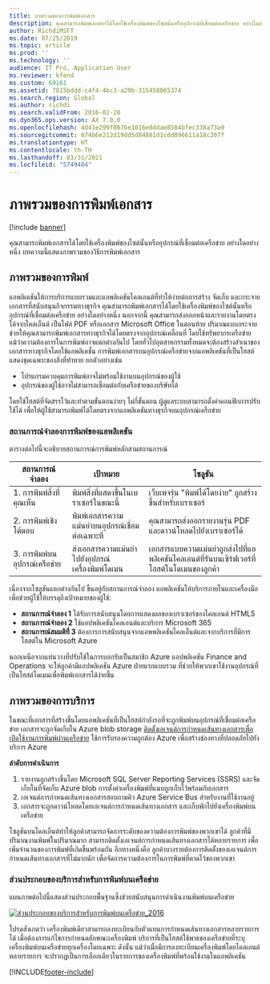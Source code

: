 ```yaml
---
title: ภาพรวมของการพิมพ์เอกสาร
description: คุณสามารถพิมพ์เอกสารได้โดยใช้เครื่องพิมพ์ของไซต์นั้นหรืออุปกรณ์ที่เชื่อมต่อเครือข่าย อย่างใดอย่างหนึ่ง บทความนี้แสดงภาพรวมของวิธีการพิมพ์เอกสาร
author: RichdiMSFT
ms.date: 07/25/2019
ms.topic: article
ms.prod: ''
ms.technology: ''
audience: IT Pro, Application User
ms.reviewer: kfend
ms.custom: 69161
ms.assetid: 7815bddd-c4f4-4bc3-a29b-315458065374
ms.search.region: Global
ms.author: richdi
ms.search.validFrom: 2016-02-28
ms.dyn365.ops.version: AX 7.0.0
ms.openlocfilehash: 4d41e299f0076e1016e8ddae8584bfec338a73a9
ms.sourcegitcommit: 074b6e212d19dd5d84881d1cdd096611a18c207f
ms.translationtype: HT
ms.contentlocale: th-TH
ms.lasthandoff: 03/31/2021
ms.locfileid: "5749404"
---
```

# <a name="document-printing-overview"></a>ภาพรวมของการพิมพ์เอกสาร

[!include [banner](../includes/banner.md)]

คุณสามารถพิมพ์เอกสารได้โดยใช้เครื่องพิมพ์ของไซต์นั้นหรืออุปกรณ์ที่เชื่อมต่อเครือข่าย อย่างใดอย่างหนึ่ง บทความนี้แสดงภาพรวมของวิธีการพิมพ์เอกสาร

## <a name="printing-overview"></a>ภาพรวมของการพิมพ์

แอพลิเคชันให้การบริการแบบรวมและแอพลิเคชันไคลเอนต์ที่ทำให้ง่ายต่อการสร้าง จัดเก็บ และกระจายเอกสารที่สนับสนุนกิจกรรมทางธุรกิจ คุณสามารถพิมพ์เอกสารได้โดยใช้เครื่องพิมพ์ของไซต์นั้นหรืออุปกรณ์ที่เชื่อมต่อเครือข่าย อย่างใดอย่างหนึ่ง นอกจากนี้ คุณสามารถส่งออกหน้าและรายงานโดยตรงได้จากไคลเอ็นต์ เป็นไฟล์ PDF หรือเอกสาร Microsoft Office ในตอนท้าย ปริมาณแบบกระจายช่วยให้คุณสามารถพิมพ์เอกสารทางธุรกิจได้โดยตรงจากอุปกรณ์เคลื่อนที่ โดยใช้ทรัพยากรเครือข่าย แม้ว่าความต้องการในการพิมพ์อาจแตกต่างกันไป โดยทั่วไปอุตสาหกรรมทั้งหมดจะต้องสร้างสำเนาของเอกสารทางธุรกิจโดยใช้แอพลิเคชั่น การพิมพ์เอกสารบนอุปกรณ์เครือข่ายจากแอพลิเคชันที่เป็นโฮสต์ แสดงชุดเฉพาะของสิ่งที่ท้าทาย ยกตัวอย่างเช่น

- โปรแกรมควบคุมการพิมพ์อาจไม่พร้อมใช้งานบนอุปกรณ์ของผู้ใช้
- อุปกรณ์ของผู้ใช้อาจไม่สามารถเชื่อมต่อกับเครือข่ายของบริษัทได้

โดยใช้โฮสต์ที่จัดสรรไว้และทำตามขั้นตอนง่ายๆ ไม่กี่ขั้นตอน ผู้ดูแลระบบสามารถตั้งค่าคอนฟิกการปรับใช้ได้ เพื่อให้ผู้ใช้สามารถพิมพ์ได้โดยตรงจากแอพลิเคชันทางธุรกิจบนอุปกรณ์เครือข่าย

### <a name="application-printing-scenarios"></a>สถานการณ์จำลองการพิมพ์ของแอพลิเคชัน 

ตารางต่อไปนี้จะอธิบายสถานการณ์การพิมพ์หลักสามสถานการณ์

| สถานการณ์จำลอง                        | เป้าหมาย                                                      | โซลูชัน |
|---------------------------------|-----------------------------------------------------------|----------|
| 1. การพิมพ์สิ่งที่คุณเห็น        | พิมพ์สิ่งที่แสดงขึ้นในเบราเซอร์ในขณะนี้             | เว็บเพจรุ่น "พิมพ์ได้โดยง่าย" ถูกสร้างขึ้นสำหรับเบราเซอร์ |
| 2. การพิมพ์เชิงโต้ตอบ         | พิมพ์เอกสารความแม่นยำบนอุปกรณ์เชื่อมต่อเฉพาะที่ | คุณสามารถส่งออกรายงานรุ่น PDF และดาวน์โหลดไปยังเบราเซอร์ได้ |
| 3. การพิมพ์บนอุปกรณ์เครือข่าย | ส่งเอกสารความแม่นยำไปยังอุปกรณ์เครื่องพิมพ์โดเมน     | เอกสารแบบความแม่นยำถูกส่งไปที่แอพลิเคชันไคลเอนต์ที่รันบนเซิร์ฟเวอร์ที่โฮสต์ในโดเมนของลูกค้า |

เนื่องจากโซลูชันแตกต่างกันไป ขึ้นอยู่กับสถานการณ์จำลอง แอพลิเคชันให้บริการภายในและเครื่องมือ เพื่อช่วยผู้ใช้ให้บรรลุถึงเป้าหมายของผู้ใช้:

- **สถานการณ์จำลอง 1** ได้รับการสนับสนุนโดยการแสดงผลของเบราเซอร์ของไคลเอนต์ HTML5
- **สถานการณ์จำลอง 2** ใช้แอปพลิเคชันไคลเอนต์และบริการ Microsoft 365
- **สถานการณ์สมมติที่ 3** ต้องการการสนับสนุนจากแอพพลิเคชันไคลเอ็นต์และจากบริการที่มีการโฮสต์ใน Microsoft Azure

นอกเหนือจากแท่นวางที่ปรับใช้ในการบอกรับเป็นสมาชิก Azure แอปพลิเคชัน Finance and Operations จะให้ลูกค้ามีแอปพลิเคชัน Azure ฝ่ายแรกแบบรวม ที่ช่วยให้พวกเขาใช้งานอุปกรณ์ที่เป็นโฮสต์โดเมนเพื่อพิมพ์เอกสารได้ง่ายขึ้น

## <a name="service-overview"></a>ภาพรวมของการบริการ
ในขณะที่เอกสารที่สร้างขึ้นโดยแอพลิเคชันที่เป็นโฮสต์กำลังรอที่จะถูกพิมพ์บนอุปกรณ์ที่เชื่อมต่อเครือข่าย เอกสารจะถูกจัดเก็บใน Azure blob storage [ติดตั้งเอเจนต์การกำหนดเส้นทางเอกสารเพื่อเปิดใช้งานการพิมพ์ผ่านเครือข่าย](install-document-routing-agent.md) ใช้การรับรองความถูกต้อง Azure เพื่อสร้างช่องทางที่ปลอดภัยไปยังบริการ Azure

**ลำดับการดำเนินการ**

1. รายงานถูกสร้างขึ้นโดย Microsoft SQL Server Reporting Services (SSRS) และจัดเก็บในที่จัดเก็บ Azure blob การตั้งค่าเครื่องพิมพ์ที่แนบถูกเก็บไว้พร้อมกับเอกสาร
2. เอเจนต์การกำหนดเส้นทางเอกสารสอบถามคิว Azure Service Bus สำหรับงานที่ใช้งานอยู่
3. เอกสารจะถูกดาวน์โหลดโดยเอเจนต์การกำหนดเส้นทางเอกสาร และเก็บพักไปยังเครื่องพิมพ์บนเครือข่าย

โซลูชันบนไคลเอ็นต์ทำให้ลูกค้าสามารถจัดการระดับของความต้องการพิมพ์ของพวกเขาได้ ลูกค้าที่มีปริมาณงานพิมพ์ในปริมาณมาก สามารถติดตั้งเอเจนต์การกำหนดเส้นทางเอกสารได้หลายรายการ เพื่อเพิ่มจำนวนของการพิมพ์ที่เกิดขึ้นพร้อมกัน อีกทางหนึ่งคือ ลูกค้าบางรายต้องการติดตั้งของเอเจนต์การกำหนดเส้นทางเอกสารที่ไม่มากนัก เพื่อจัดการความต้องการในการพิมพ์ที่คาดไว้ของพวกเขา

### <a name="service-components-for-network-printing"></a>ส่วนประกอบของบริการสำหรับการพิมพ์บนเครือข่าย

แผนภาพต่อไปนี้แสดงส่วนประกอบพื้นฐานซึ่งช่วยสนับสนุนการดำเนินงานพิมพ์บนเครือข่าย

[![ส่วนประกอบของบริการสำหรับการพิมพ์บนเครือข่าย\_2016](./media/service-components-for-network-printing_2016.png)](./media/service-components-for-network-printing_2016.png)

โปรดสังเกตว่า เครื่องพิมพ์เดียวสามารถลงทะเบียนกับตัวแทนการกำหนดเส้นทางเอกสารหลายรายการได้ เมื่อต้องการแก้ไขการกำหนดลักษณะเครื่องพิมพ์ บริการที่เป็นโฮสต์ใช้พาธของเครือข่ายที่ระบุเครื่องพิมพ์บนเครือข่ายทุกเครื่องโดยเฉพาะ ดังนั้น แม้ว่าเมื่อมีการลงทะเบียนเครื่องพิมพ์โดยไคลเอนต์หลายรายการ จะปรากฏเป็นการเลือกเดียวในรายการของเครื่องพิมพ์ที่พร้อมใช้งานในแอพลิเคชัน


[!INCLUDE[footer-include](../../../includes/footer-banner.md)]